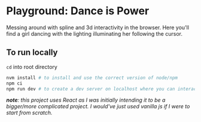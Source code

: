 # Playground: Dance is Power

Messing around with spline and 3d interactivity in the browser.
Here you'll find a girl dancing with the lighting illuminating her following the cursor.

## To run locally 

`cd` into root directory

``` bash
nvm install # to install and use the correct version of node/npm
npm ci
npm run dev # to create a dev server on localhost where you can interact 
```
***note**: this project uses React as I was initially intending it to be a bigger/more complicated project. I would've just used vanilla js if I were to start from scratch.*

